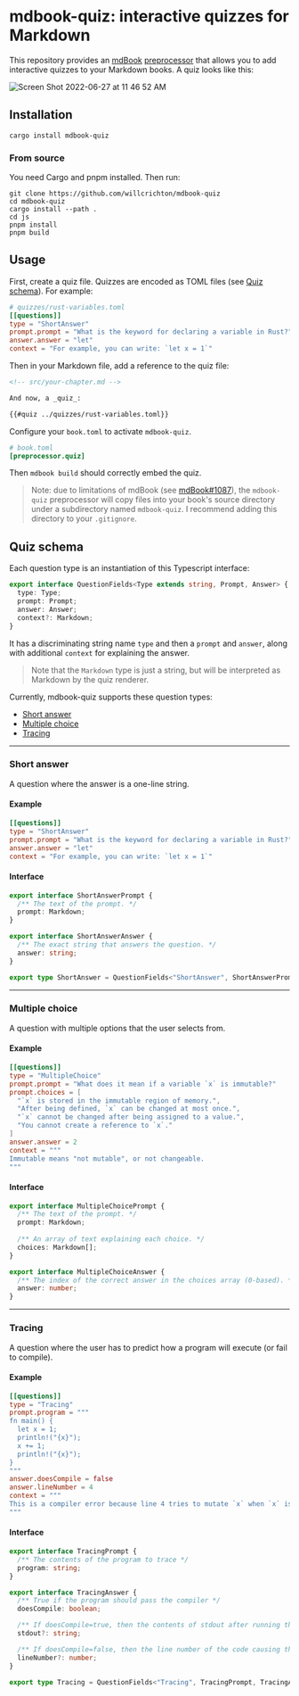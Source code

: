 # mdbook-quiz: interactive quizzes for Markdown

This repository provides an [mdBook](https://github.com/rust-lang/mdBook) [preprocessor](https://rust-lang.github.io/mdBook/format/configuration/preprocessors.html) that allows you to add interactive quizzes to your Markdown books. A quiz looks like this:

![Screen Shot 2022-06-27 at 11 46 52 AM](https://user-images.githubusercontent.com/663326/176013623-249b0d71-ad59-4926-8067-4a8e767a4ab8.png)



## Installation

```
cargo install mdbook-quiz
```

### From source

You need Cargo and pnpm installed. Then run:

```
git clone https://github.com/willcrichton/mdbook-quiz
cd mdbook-quiz
cargo install --path .
cd js
pnpm install
pnpm build
```

## Usage

First, create a quiz file. Quizzes are encoded as TOML files (see [Quiz schema](#quiz-schema)). For example:

```toml
# quizzes/rust-variables.toml
[[questions]]
type = "ShortAnswer"
prompt.prompt = "What is the keyword for declaring a variable in Rust?"
answer.answer = "let"
context = "For example, you can write: `let x = 1`"
```
 
Then in your Markdown file, add a reference to the quiz file:

```markdown
<!-- src/your-chapter.md -->

And now, a _quiz_:

{{#quiz ../quizzes/rust-variables.toml}}
```

Configure your `book.toml` to activate `mdbook-quiz`.
```toml
# book.toml
[preprocessor.quiz]
```

Then `mdbook build` should correctly embed the quiz.

> Note: due to limitations of mdBook (see [mdBook#1087](https://github.com/rust-lang/mdBook/issues/1087)), the `mdbook-quiz` preprocessor will copy files into your book's source directory under a subdirectory named `mdbook-quiz`. I recommend adding this directory to your `.gitignore`.

## Quiz schema

Each question type is an instantiation of this Typescript interface:

```ts
export interface QuestionFields<Type extends string, Prompt, Answer> {
  type: Type;
  prompt: Prompt;
  answer: Answer;
  context?: Markdown;
}
```

It has a discriminating string name `type` and then a `prompt` and `answer`, along with additional `context` for explaining the answer.

> Note that the `Markdown` type is just a string, but will be interpreted as Markdown by the quiz renderer.

Currently, mdbook-quiz supports these question types:
* [Short answer](#short-answer)
* [Multiple choice](#multiple-choice)
* [Tracing](#tracing)

<hr />

### Short answer

A question where the answer is a one-line string.

#### Example

```toml
[[questions]]
type = "ShortAnswer"
prompt.prompt = "What is the keyword for declaring a variable in Rust?"
answer.answer = "let"
context = "For example, you can write: `let x = 1`"
```

#### Interface

```ts
export interface ShortAnswerPrompt {
  /** The text of the prompt. */
  prompt: Markdown;
}

export interface ShortAnswerAnswer {
  /** The exact string that answers the question. */
  answer: string;
}

export type ShortAnswer = QuestionFields<"ShortAnswer", ShortAnswerPrompt, ShortAnswerAnswer>;
```

<hr />

### Multiple choice

A question with multiple options that the user selects from.

#### Example

```toml
[[questions]]
type = "MultipleChoice"
prompt.prompt = "What does it mean if a variable `x` is immutable?"
prompt.choices = [
  "`x` is stored in the immutable region of memory.",
  "After being defined, `x` can be changed at most once.",
  "`x` cannot be changed after being assigned to a value.",
  "You cannot create a reference to `x`."
]
answer.answer = 2
context = """
Immutable means "not mutable", or not changeable.
"""
```

#### Interface

```ts
export interface MultipleChoicePrompt {
  /** The text of the prompt. */
  prompt: Markdown;
  
  /** An array of text explaining each choice. */
  choices: Markdown[];
}

export interface MultipleChoiceAnswer {
  /** The index of the correct answer in the choices array (0-based). */
  answer: number;
}
```

<hr />

### Tracing

A question where the user has to predict how a program will execute (or fail to compile).

#### Example

```toml
[[questions]]
type = "Tracing"
prompt.program = """
fn main() {
  let x = 1;
  println!("{x}");
  x += 1;
  println!("{x}");
}
"""
answer.doesCompile = false
answer.lineNumber = 4
context = """
This is a compiler error because line 4 tries to mutate `x` when `x` is not marked as `mut`.
"""
```

#### Interface

```ts
export interface TracingPrompt {
  /** The contents of the program to trace */
  program: string;
}

export interface TracingAnswer {
  /** True if the program should pass the compiler */
  doesCompile: boolean;

  /** If doesCompile=true, then the contents of stdout after running the program */
  stdout?: string;

  /** If doesCompile=false, then the line number of the code causing the error */
  lineNumber?: number;
}

export type Tracing = QuestionFields<"Tracing", TracingPrompt, TracingAnswer>;
```
